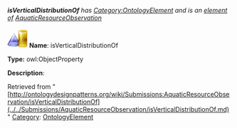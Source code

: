 ___isVerticalDistributionOf__ has [Category:OntologyElement](../../Category/OntologyElement.md "Category:OntologyElement") and is an [element of](../../Property/ElementOf.md "Property:ElementOf") [AquaticResourceObservation](../../Submissions/AquaticResourceObservation.md "Submissions:AquaticResourceObservation")_


  




[![ObjectProperty](../../images/thumb/c/c3/ObjectProperty.gif/45px-ObjectProperty.gif)](../../Image/ObjectProperty.gif.md "ObjectProperty")
__Name__: isVerticalDistributionOf 


__Type:__ owl:ObjectProperty 


__Description__: 





Retrieved from "[http://ontologydesignpatterns.org/wiki/Submissions:AquaticResourceObservation/isVerticalDistributionOf](../../Submissions/AquaticResourceObservation/isVerticalDistributionOf.md)"
 [Category](http://ontologydesignpatterns.org/wiki/Special:Categories "Special:Categories"): [OntologyElement](../../Category/OntologyElement.md "Category:OntologyElement")